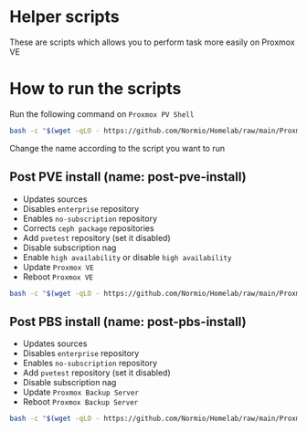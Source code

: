 # Helper scripts

These are scripts which allows you to perform task more easily on Proxmox VE

# How to run the scripts

Run the following command on `Proxmox PV Shell`

```sh
bash -c "$(wget -qLO - https://github.com/Normio/Homelab/raw/main/Proxmox/scripts/<name of the script>.sh)"
```

Change the name according to the script you want to run

## Post PVE install (name: post-pve-install)

- Updates sources
- Disables `enterprise` repository
- Enables `no-subscription` repository
- Corrects `ceph package` repositories
- Add `pvetest` repository (set it disabled)
- Disable subscription nag
- Enable `high availability` or disable `high availability`
- Update `Proxmox VE`
- Reboot `Proxmox VE`

```sh
bash -c "$(wget -qLO - https://github.com/Normio/Homelab/raw/main/Proxmox/scripts/post-pve-install.sh)"
```

## Post PBS install (name: post-pbs-install)

- Updates sources
- Disables `enterprise` repository
- Enables `no-subscription` repository
- Add `pvetest` repository (set it disabled)
- Disable subscription nag
- Update `Proxmox Backup Server`
- Reboot `Proxmox Backup Server`

```sh
bash -c "$(wget -qLO - https://github.com/Normio/Homelab/raw/main/Proxmox/scripts/post-pbs-install.sh)"
```
